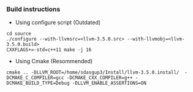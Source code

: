 ### Build instructions
  - Using configure script (Outdated)
  
  ```
  cd source
  ./configure --with-llvmsrc=<llvm-3.5.0.src> --with-llvmobj=<llvm-3.5.0.build>
  CXXFLAGS+=-std=c++11 make -j 16
  ```
  - Using Cmake (Resommended)
  
  ```
  cmake .. -DLLVM_ROOT=/home/sdasgup3/Install/llvm-3.5.0.install/  -DCMAKE_C_COMPILER=gcc -DCMAKE_CXX_COMPILER=g++ -DCMAKE_BUILD_TYPE=Debug -DLLVM_ENABLE_ASSERTIONS=ON
  ```

